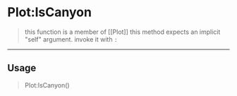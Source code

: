 # Plot:IsCanyon
> this function is a member of [[Plot]]
> this method expects an implicit "self" argument. invoke it with `:`
-----
## Usage
> Plot:IsCanyon()
